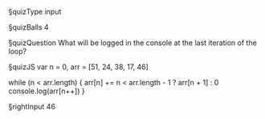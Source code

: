 §quizType
input

§quizBalls
4


§quizQuestion
What will be logged in the console at the last iteration of the loop?



§quizJS
var n = 0, arr = [51, 24, 38, 17, 46]

while (n < arr.length) {
  arr[n] += n < arr.length - 1 ? arr[n + 1] : 0
  console.log(arr[n++])
}


§rightInput
46
